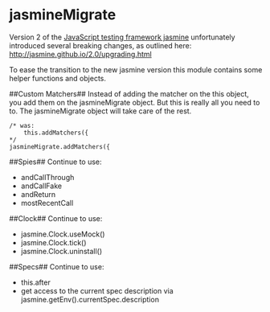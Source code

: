 # jasmineMigrate
Version 2 of the [JavaScript testing framework jasmine](https://github.com/jasmine/jasmine) unfortunately introduced several breaking changes, as outlined here:
http://jasmine.github.io/2.0/upgrading.html


To ease the transition to the new jasmine version this module contains some helper functions and objects.

##Custom Matchers##
Instead of adding the matcher on the this object, you add them on the jasmineMigrate object. But this is really all you need to to. The jasmineMigrate object will take care of the rest.
```
/* was:
    this.addMatchers({
*/
jasmineMigrate.addMatchers({
```    
##Spies##
Continue to use:
* andCallThrough
* andCallFake
* andReturn
* mostRecentCall

##Clock##
Continue to use:
* jasmine.Clock.useMock()
* jasmine.Clock.tick()
* jasmine.Clock.uninstall()

##Specs##
Continue to use:
* this.after
* get access to the current spec description via jasmine.getEnv().currentSpec.description

